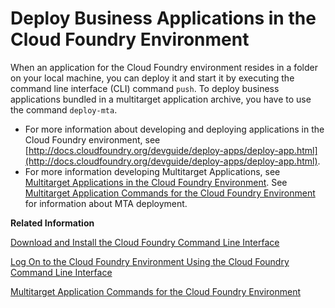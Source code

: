 <!-- loio4946ea5421374924963ce8575a5f3d05 -->

# Deploy Business Applications in the Cloud Foundry Environment

When an application for the Cloud Foundry environment resides in a folder on your local machine, you can deploy it and start it by executing the command line interface \(CLI\) command `push`. To deploy business applications bundled in a multitarget application archive, you have to use the command `deploy-mta`.

-   For more information about developing and deploying applications in the Cloud Foundry environment, see [http://docs.cloudfoundry.org/devguide/deploy-apps/deploy-app.html](http://docs.cloudfoundry.org/devguide/deploy-apps/deploy-app.html).
-   For more information developing Multitarget Applications, see [Multitarget Applications in the Cloud Foundry Environment](multitarget-applications-in-the-cloud-foundry-environment-d04fc0e.md). See [Multitarget Application Commands for the Cloud Foundry Environment](../50-administration-and-ops/multitarget-application-commands-for-the-cloud-foundry-environment-65ddb1b.md) for information about MTA deployment.

**Related Information**  


[Download and Install the Cloud Foundry Command Line Interface](../50-administration-and-ops/download-and-install-the-cloud-foundry-command-line-interface-4ef907a.md "Download and set up the Cloud Foundry Command Line Interface (cf CLI) to start working with the Cloud Foundry environment.")

[Log On to the Cloud Foundry Environment Using the Cloud Foundry Command Line Interface](../50-administration-and-ops/log-on-to-the-cloud-foundry-environment-using-the-cloud-foundry-command-line-interface-7a37d66.md "Use the Cloud Foundry Command Line Interface (cf CLI) to log on to the Cloud Foundry space.")

[Multitarget Application Commands for the Cloud Foundry Environment](../50-administration-and-ops/multitarget-application-commands-for-the-cloud-foundry-environment-65ddb1b.md "A list of additional commands to deploy multitarget applications (MTA) to the Cloud Foundry environment.")

